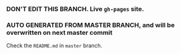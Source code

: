### DON'T EDIT THIS BRANCH. Live `gh-pages` site.
### AUTO GENERATED FROM MASTER BRANCH, and will be overwritten on next master commit

Check the `README.md` in `master` branch.
